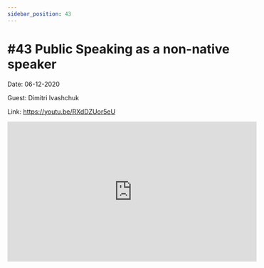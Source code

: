 ```yaml
---
sidebar_position: 43
---
```


# #43 Public Speaking as a non-native speaker

Date: 06-12-2020

Guest: Dimitri Ivashchuk

Link: https://youtu.be/RXdDZUor5eU

<iframe width="560" height="315" src="https://www.youtube.com/embed/RXdDZUor5eU" title="YouTube video player" frameborder="0" allow="accelerometer; autoplay; clipboard-write; encrypted-media; gyroscope; picture-in-picture; web-share" allowfullscreen></iframe>